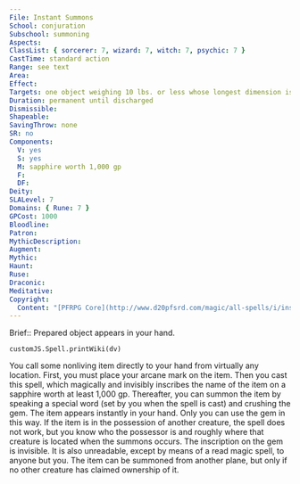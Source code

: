 ```yaml
---
File: Instant Summons
School: conjuration
Subschool: summoning
Aspects: 
ClassList: { sorcerer: 7, wizard: 7, witch: 7, psychic: 7 }
CastTime: standard action
Range: see text
Area: 
Effect: 
Targets: one object weighing 10 lbs. or less whose longest dimension is 6 ft. or less
Duration: permanent until discharged
Dismissible: 
Shapeable: 
SavingThrow: none
SR: no
Components:
  V: yes
  S: yes
  M: sapphire worth 1,000 gp
  F: 
  DF: 
Deity: 
SLALevel: 7
Domains: { Rune: 7 }
GPCost: 1000
Bloodline: 
Patron: 
MythicDescription: 
Augment: 
Mythic: 
Haunt: 
Ruse: 
Draconic: 
Meditative: 
Copyright:
  Content: "[PFRPG Core](http://www.d20pfsrd.com/magic/all-spells/i/instant-summons)"
---
```

Brief:: Prepared object appears in your hand.

```dataviewjs
customJS.Spell.printWiki(dv)
```

You call some nonliving item directly to your hand from virtually any location.  First, you must place your arcane mark on the item. Then you cast this spell, which magically and invisibly inscribes the name of the item on a sapphire worth at least 1,000 gp. Thereafter, you can summon the item by speaking a special word (set by you when the spell is cast) and crushing the gem. The item appears instantly in your hand. Only you can use the gem in this way.  If the item is in the possession of another creature, the spell does not work, but you know who the possessor is and roughly where that creature is located when the summons occurs.  The inscription on the gem is invisible. It is also unreadable, except by means of a read magic spell, to anyone but you.  The item can be summoned from another plane, but only if no other creature has claimed ownership of it.
